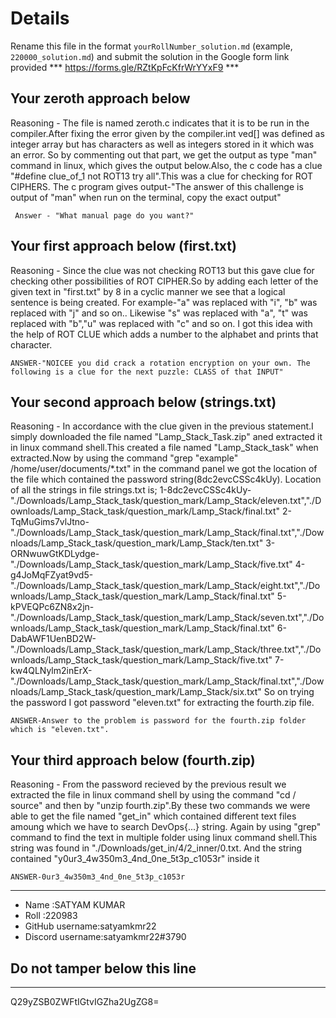 # Details

Rename this file in the format `yourRollNumber_solution.md` (example, `220000_solution.md`) and submit the solution in the Google form link provided 
*** https://forms.gle/RZtKpFcKfrWrYYxF9 ***


## Your zeroth approach below

Reasoning - The file is named zeroth.c indicates that it is to be run in the compiler.After fixing the error given by the compiler.int ved[] was defined as integer array but has characters as well as integers stored in it which was an error. So by commenting out that part, we get the output as type "man" command in linux, which gives the output below.Also, the c code has a clue "#define clue_of_1 not ROT13 try all".This was a clue for checking for ROT CIPHERS.
The c program gives output-"The answer of this challenge is output of "man" when run on the terminal, copy the exact output"
```
 Answer - "What manual page do you want?"
 ```

## Your first approach below (first.txt)

Reasoning - Since the clue was not checking ROT13 but this gave clue for checking other possibilities of ROT CIPHER.So by adding each letter of the given text in "first.txt" by 8 in a cyclic manner we see that a logical sentence is being created. For example-"a" was replaced with "i", "b" was replaced with "j" and so on..
Likewise "s" was replaced with "a", "t" was replaced with "b","u" was replaced with "c" and so on. I got this idea with the help of ROT CLUE which adds a number to the alphabet and prints that character.

```
ANSWER-"NOICEE you did crack a rotation encryption on your own. The following is a clue for the next puzzle: CLASS of that INPUT"
```


## Your second approach below (strings.txt)

Reasoning - In accordance with the clue given in the previous statement.I simply downloaded the file named "Lamp_Stack_Task.zip" aned extracted it in linux command shell.This created a file named "Lamp_Stack_task" when extracted.Now by using the command "grep "example" /home/user/documents/*.txt" in the command panel we got the location of the file which contained the password string(8dc2evcCSSc4kUy).
Location of all the strings in file strings.txt is;
1-8dc2evcCSSc4kUy-"./Downloads/Lamp_Stack_task/question_mark/Lamp_Stack/eleven.txt","./Downloads/Lamp_Stack_task/question_mark/Lamp_Stack/final.txt"
2-TqMuGims7vlJtno-"./Downloads/Lamp_Stack_task/question_mark/Lamp_Stack/final.txt","./Downloads/Lamp_Stack_task/question_mark/Lamp_Stack/ten.txt"
3-ORNwuwGtKDLydge-"./Downloads/Lamp_Stack_task/question_mark/Lamp_Stack/five.txt"
4-g4JoMqFZyat9vd5-"./Downloads/Lamp_Stack_task/question_mark/Lamp_Stack/eight.txt","./Downloads/Lamp_Stack_task/question_mark/Lamp_Stack/final.txt"
5-kPVEQPc6ZN8x2jn-"./Downloads/Lamp_Stack_task/question_mark/Lamp_Stack/seven.txt","./Downloads/Lamp_Stack_task/question_mark/Lamp_Stack/final.txt"
6-DabAWF1UenBD2W-"./Downloads/Lamp_Stack_task/question_mark/Lamp_Stack/three.txt","./Downloads/Lamp_Stack_task/question_mark/Lamp_Stack/five.txt"
7-kw4QLNylm2inErX-"./Downloads/Lamp_Stack_task/question_mark/Lamp_Stack/final.txt","./Downloads/Lamp_Stack_task/question_mark/Lamp_Stack/six.txt"
So on trying the password I got password "eleven.txt" for extracting the fourth.zip file.

```
ANSWER-Answer to the problem is password for the fourth.zip folder which is "eleven.txt".

```

## Your third approach below (fourth.zip)

Reasoning - From the password recieved by the previous result we extracted the file in linux command shell by using the command "cd / source" and then by "unzip fourth.zip".By these two commands we were able to get the file named "get_in" which contained different text files amoung which we have to search DevOps{...} string.
Again by using "grep" command to find the text in multiple folder using linux command shell.This string was found in "./Downloads/get_in/4/2_inner/0.txt.
And the string contained "y0ur3_4w350m3_4nd_0ne_5t3p_c1053r" inside it

```
ANSWER-0ur3_4w350m3_4nd_0ne_5t3p_c1053r

```

---

- Name :SATYAM KUMAR
- Roll :220983
- GitHub username:satyamkmr22
- Discord username:satyamkmr22#3790


## Do not tamper below this line

---

Q29yZSB0ZWFtIGtvIGZha2UgZG8=
